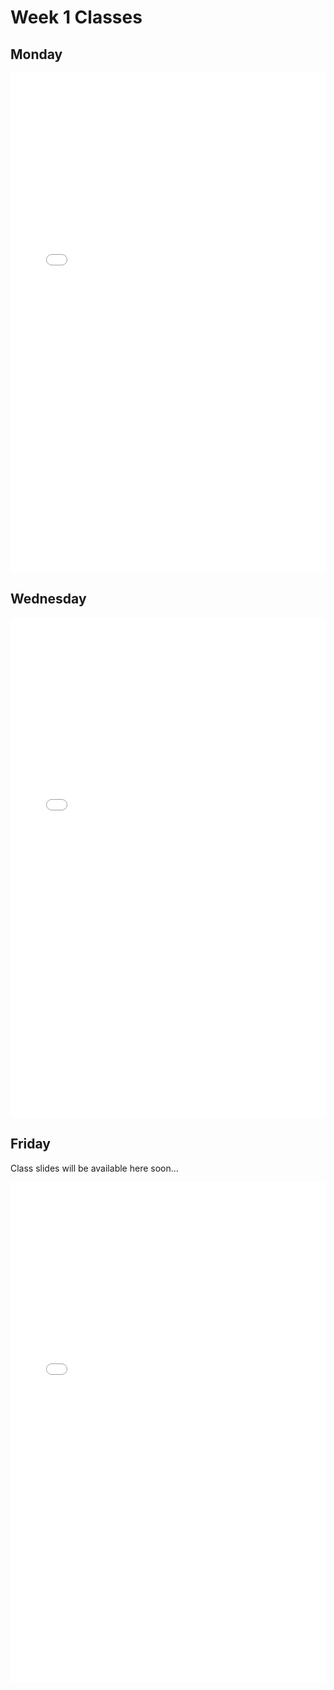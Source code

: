 # Week 1 Classes

## Monday

<iframe src="../../Class02A.pdf" width="100%" height="800px" frameBorder="0"> </iframe>

## Wednesday

<iframe src="../../Class02B_post.pdf" width="100%" height="800px" frameBorder="0"> </iframe>

## Friday

Class slides will be available here soon...

<iframe src="../../Class02C_post.pdf" width="100%" height="800px" frameBorder="0"> </iframe>